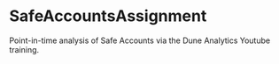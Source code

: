 # SafeAccountsAssignment
Point-in-time analysis of Safe Accounts via the Dune Analytics Youtube training. 

